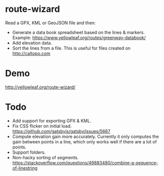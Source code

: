 # route-wizard

Read a GPX, KML or GeoJSON file and then:
* Generate a data book spreadsheet based on the lines & markers.  Example: https://www.yellowleaf.org/routes/greenway-databook/
* Add elevation data.
* Sort the lines from a file.  This is useful for files created on http://caltopo.com

# Demo

http://yellowleaf.org/route-wizard/

# Todo

* Add support for exporting GPX & KML.
* Fix CSS flicker on initial load. https://github.com/gatsbyjs/gatsby/issues/5667
* Compute elevation gain more accurately.  Currently it only computes the gain between points in a line, which only works well if there are a lot of points.
* Support folders.
* Non-hacky sorting of segments. https://stackoverflow.com/questions/49883480/combine-a-sequence-of-linestring
